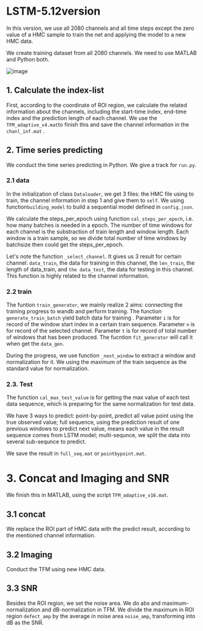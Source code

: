 # LSTM-5.12version
In this version, we use all 2080 channels  and all time steps except the zero value of a HMC sample to train the net and applying the model to a new HMC data.  

We create training dataset from all 2080 channels. We need to use MATLAB and Python both.  

![image](https://github.com/28007/LSTM-5.12version/assets/119842972/d30ef3c2-c7c6-4fd5-9886-8f0d868b81ff)

## 1. Calculate the index-list
First, according to the coordinate of ROI region, we calculate the related information about the channels, including the start-time index, end-time index and the prediction length of each channel. We use the `TFM_adaptive_v4.mat`to finish this and  save the channel information in the `chanl_inf.mat` .
## 2. Time series predicting
We conduct the time series predicting in Python. We give a track for `run.py`. 

### 2.1 data
In the initialization of  class `Dataloader`, we get 3 files: the HMC file using to train, the channel information in step 1 and give them to `self`. We using function`building_model` to build a sequential model defined in `config.json`. 

We calculate the steps_per_epoch using function `cal_steps_per_epoch`,  i.e. how many batches is needed in a epoch. The number of time windows for each channel is the substraction of train length and window length. Each window is a train sample, so we divide total number of time windows by batchsize then could get the steps_per_epoch.

 Let's note the function `_select_channel`.  It gives us 3 result for certain channel: `data_train`, the data for training in this channel, the `len_train`, the length of data_train, and `the data_test`, the data for testing in this channel. This function is highly related to the channel information.
### 2.2 train
The funtion `train_generator`, we mainly realize 2 aims: connecting the training progress to wandb and perform training. The function `generate_train_batch` yield batch data for training .  Parameter `i` is for record of the window start index in a certain train sequence. Parameter `n` is for record of the selected channel. Parameter `t` is for record of total number of windows that has been produced.  The fucntion `fit_generator` will call it when get the `data_gen`.  

During the progress, we use function `_next_window` to extract a window and normalization for it. We using the maximum of the train sequence as the standard value for normalization. 
### 2.3. Test
The function `cal_max_test_value` is for getting the max value of each test data sequence, which is preparing for the same normalization for test data. 

We have 3 ways to predict: point-by-point, predict all value point using the true observed value; full sequence,  using the prediction result of one previous windows to predict next value, means each value in the result sequence comes from LSTM model; multi-sequnce, we split the data into several sub-sequnce to predict.

We save the result in `full_seq.mat` or  `pointbypoint.mat`.
# 3. Concat and Imaging and SNR
We finish this in MATLAB, using the script `TFM_adaptive_v16.mat`.
## 3.1 concat
We replace the ROI part of HMC data with the predict result,  according to the mentioned channel information.
## 3.2 Imaging
Conduct the TFM using new HMC data.
## 3.3 SNR
Besides the ROI region, we set the noise area. We do abs and maximum-normalization and dB-normalization in TFM.  We divide the maximum in ROI region `defect_amp` by the average in noise area `noise_amp`, transforming into dB as the SNR.


